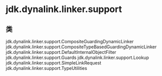 # jdk.dynalink.linker.support

## 类

jdk.dynalink.linker.support.CompositeGuardingDynamicLinker
jdk.dynalink.linker.support.CompositeTypeBasedGuardingDynamicLinker
jdk.dynalink.linker.support.DefaultInternalObjectFilter
jdk.dynalink.linker.support.Guards
jdk.dynalink.linker.support.Lookup
jdk.dynalink.linker.support.SimpleLinkRequest
jdk.dynalink.linker.support.TypeUtilities




